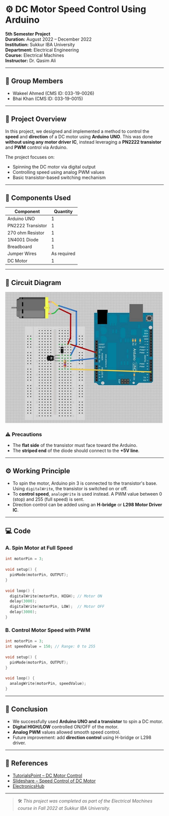 # ⚙️ DC Motor Speed Control Using Arduino  
**5th Semester Project**  
**Duration:** August 2022 – December 2022  
**Institution:** Sukkur IBA University  
**Department:** Electrical Engineering  
**Course:** Electrical Machines  
**Instructor:** Dr. Qasim Ali  

---

## 👥 Group Members
- Wakeel Ahmed (CMS ID: 033-19-0026)  
- Bhai Khan (CMS ID: 033-19-0015)  

---

## 📌 Project Overview  
In this project, we designed and implemented a method to control the **speed** and **direction** of a DC motor using **Arduino UNO**. This was done **without using any motor driver IC**, instead leveraging a **PN2222 transistor** and **PWM** control via Arduino.

The project focuses on:
- Spinning the DC motor via digital output
- Controlling speed using analog PWM values
- Basic transistor-based switching mechanism

---

## 🧰 Components Used

| Component         | Quantity |
|------------------|----------|
| Arduino UNO       | 1        |
| PN2222 Transistor | 1        |
| 270 ohm Resistor  | 1        |
| 1N4001 Diode      | 1        |
| Breadboard        | 1        |
| Jumper Wires      | As required |
| DC Motor          | 1        |

---

## 🔌 Circuit Diagram  
<img src="schematic.png" width="500">

### ⚠️ Precautions
- The **flat side** of the transistor must face toward the Arduino.
- The **striped end** of the diode should connect to the **+5V line**.

---

## ⚙️ Working Principle

- To spin the motor, Arduino pin 3 is connected to the transistor's base. Using `digitalWrite`, the transistor is switched on or off.
- To **control speed**, `analogWrite` is used instead. A PWM value between 0 (stop) and 255 (full speed) is sent.
- Direction control can be added using an **H-bridge** or **L298 Motor Driver IC**.

---

## 💻 Code

### A. Spin Motor at Full Speed
```cpp
int motorPin = 3;

void setup() {
  pinMode(motorPin, OUTPUT);
}

void loop() {
  digitalWrite(motorPin, HIGH); // Motor ON
  delay(3000);
  digitalWrite(motorPin, LOW);  // Motor OFF
  delay(3000);
}
```

### B. Control Motor Speed with PWM
```cpp
int motorPin = 3;
int speedValue = 150; // Range: 0 to 255

void setup() {
  pinMode(motorPin, OUTPUT);
}

void loop() {
  analogWrite(motorPin, speedValue); 
}
```

---

## 🧠 Conclusion

- We successfully used **Arduino UNO and a transistor** to spin a DC motor.
- **Digital HIGH/LOW** controlled ON/OFF of the motor.
- **Analog PWM** values allowed smooth speed control.
- Future improvement: add **direction control** using H-bridge or L298 driver.

---

## 🔗 References

- [TutorialsPoint – DC Motor Control](https://www.tutorialspoint.com/arduino/arduino_dc_motor.htm)  
- [Slideshare – Speed Control of DC Motor](https://www.slideshare.net/mafazahmed/speed-control-of-dc-motor)  
- [ElectronicsHub](https://www.electronicshub.org/speed-and-direction-control-of-dc-motor-using-arduino/)

---

> 🛠️ *This project was completed as part of the Electrical Machines course in Fall 2022 at Sukkur IBA University.*
